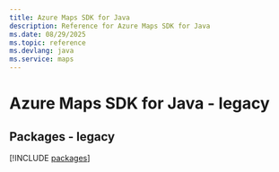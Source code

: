 ```yaml
---
title: Azure Maps SDK for Java
description: Reference for Azure Maps SDK for Java
ms.date: 08/29/2025
ms.topic: reference
ms.devlang: java
ms.service: maps
---
```

# Azure Maps SDK for Java - legacy
## Packages - legacy
[!INCLUDE [packages](maps-index.md)]